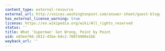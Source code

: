 ```yaml
---
content_type: external-resource
external_url: http://voices.washingtonpost.com/answer-sheet/guest-bloggers/what-superman-got-wrong-point.html
has_external_license_warning: true
license: https://en.wikipedia.org/wiki/All_rights_reserved
status: ''
title: What 'Superman' Got Wrong, Point by Point
uid: e03ee766-2012-45be-b9c2-788f4900e1bb
wayback_url: ''
---
```

